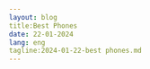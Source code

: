 ```yaml
---
layout: blog
title:Best Phones 
date: 22-01-2024
lang: eng
tagline:2024-01-22-best phones.md
---
```

<html lang="en">

<head>
    <meta charset="UTF-8">
    <meta name="viewport" content="width=device-width, initial-scale=1.0">
    <title>Best Phones in 2024</title>
    <style>
        body {
            font-family: Arial, sans-serif;
            margin: 20px;
            padding: 20px;
        }

        header {
            text-align: center;
            background-color: #3498db;
            color: #fff;
            padding: 10px;
        }

        article {
            margin-top: 20px;
        }

        h2 {
            color: #3498db;
        }

        p {
            line-height: 1.5;
        }

        ul {
            list-style-type: square;
            margin-left: 20px;
        }

        footer {
            margin-top: 20px;
            text-align: center;
            color: #777;
        }
    </style>
</head>

<body>
    <header>
        <h1>Best Phones in 2024</h1>
    </header>

    <article>
        <h2>1. XYZ Phone Pro</h2>
        <p>The XYZ Phone Pro is a flagship device that boasts cutting-edge features and top-notch performance. With a stunning display, powerful processor, and an impressive camera system, it's a top contender in the smartphone market.</p>
        <p>Key features:</p>
        <ul>
            <li>6.5-inch Super AMOLED display</li>
            <li>Snapdragon 8CX processor</li>
            <li>Quad-camera setup with 108MP main sensor</li>
            <li>5000mAh battery with fast charging</li>
        </ul>
    </article>

    <article>
        <h2>2. ABC Phone Ultra</h2>
        <p>The ABC Phone Ultra is known for its sleek design and innovative features. It combines style with substance, offering a seamless user experience and advanced technology.</p>
        <p>Key features:</p>
        <ul>
            <li>6.8-inch OLED display with 120Hz refresh rate</li>
            <li>Exynos 9XYZ processor</li>
            <li>Triple-camera system with AI enhancements</li>
            <li>Wireless charging and IP68 water resistance</li>
        </ul>
    </article>

    <article>
        <h2>3. DEF Phone Lite</h2>
        <p>The DEF Phone Lite is an excellent budget-friendly option that doesn't compromise on performance. It offers essential features and reliability at an affordable price point.</p>
        <p>Key features:</p>
        <ul>
            <li>6.2-inch LCD display</li>
            <li>MediaTek Helio P60 processor</li>
            <li>Dual-camera setup for everyday photography</li>
            <li>4000mAh battery for all-day usage</li>
        </ul>
    </article>

    <footer>
        <p>Stay connected with the latest in smartphone technology. Find the perfect phone that suits your needs in 2024.</p>
        <p>&copy; 2024 BestPhones.com. All rights reserved.</p>
    </footer>
</body>

</html>
